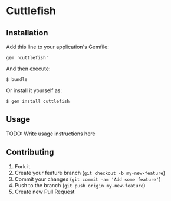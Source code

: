 # Cuttlefish


## Installation

Add this line to your application's Gemfile:

    gem 'cuttlefish'

And then execute:

    $ bundle

Or install it yourself as:

    $ gem install cuttlefish

## Usage

TODO: Write usage instructions here

## Contributing

1. Fork it
2. Create your feature branch (`git checkout -b my-new-feature`)
3. Commit your changes (`git commit -am 'Add some feature'`)
4. Push to the branch (`git push origin my-new-feature`)
5. Create new Pull Request
